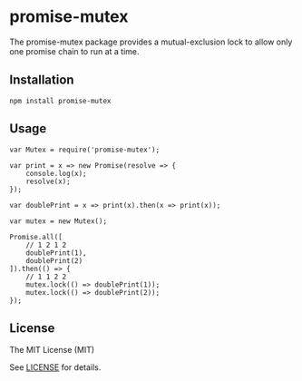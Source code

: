 # promise-mutex

The promise-mutex package provides a mutual-exclusion lock to allow only one promise chain to run at a time.

## Installation

```
npm install promise-mutex
```

## Usage

```
var Mutex = require('promise-mutex');

var print = x => new Promise(resolve => {
    console.log(x);
    resolve(x);
});

var doublePrint = x => print(x).then(x => print(x));

var mutex = new Mutex();

Promise.all([
    // 1 2 1 2
    doublePrint(1),
    doublePrint(2)
]).then(() => {
    // 1 1 2 2
    mutex.lock(() => doublePrint(1));
    mutex.lock(() => doublePrint(2));
});
```

## License

The MIT License (MIT)

See [LICENSE](https://github.com/plenluno/promise-mutex/blob/master/LICENSE) for details.
